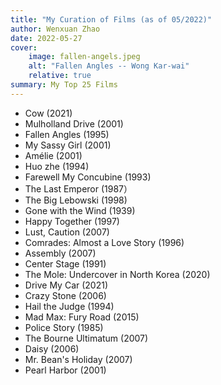 ```yaml
---
title: "My Curation of Films (as of 05/2022)"
author: Wenxuan Zhao
date: 2022-05-27
cover:
    image: fallen-angels.jpeg 
    alt: "Fallen Angles -- Wong Kar-wai"
    relative: true
summary: My Top 25 Films
---
```

- Cow (2021)
- Mulholland Drive (2001)
- Fallen Angles (1995)
- My Sassy Girl (2001)
- Amélie (2001)
- Huo zhe (1994)
- Farewell My Concubine (1993)
- The Last Emperor (1987）
- The Big Lebowski (1998)
- Gone with the Wind (1939)
- Happy Together (1997)
- Lust, Caution (2007)
- Comrades: Almost a Love Story (1996)
- Assembly (2007)
- Center Stage (1991)
- The Mole: Undercover in North Korea (2020)
- Drive My Car (2021)
- Crazy Stone (2006)
- Hail the Judge (1994)
- Mad Max: Fury Road (2015)
- Police Story  (1985)
- The Bourne Ultimatum (2007)
- Daisy (2006)
- Mr. Bean's Holiday (2007)
- Pearl Harbor (2001)
